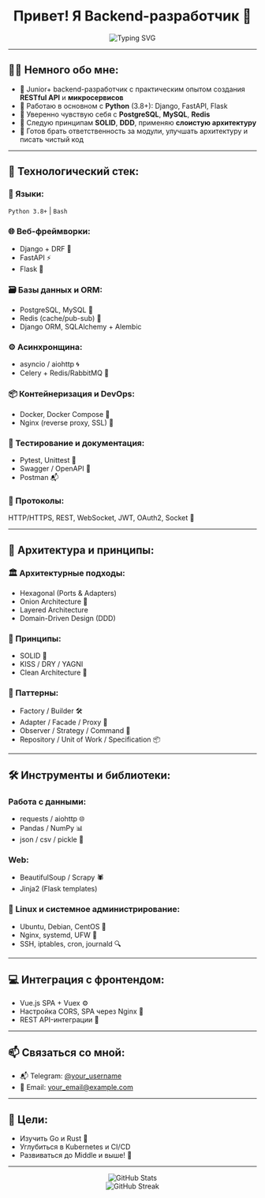 <h1 align="center">Привет! Я Backend-разработчик 👋</h1>

<p align="center">
  <img src="https://readme-typing-svg.herokuapp.com?font=Fira+Code&size=22&pause=1000&color=F78C6B&center=true&vCenter=true&width=435&lines=Backend+Developer+%F0%9F%92%BB;Python+%7C+Django+%7C+FastAPI+%7C+Flask+%F0%9F%90%8D;Always+learning+new+things+%F0%9F%93%9A+%F0%9F%92%A1" alt="Typing SVG" />
</p>

---

## 👨‍💻 Немного обо мне:

- 🧠 Junior+ backend-разработчик с практическим опытом создания **RESTful API** и **микросервисов**
- 🐍 Работаю в основном с **Python** (3.8+): Django, FastAPI, Flask
- 💾 Уверенно чувствую себя с **PostgreSQL**, **MySQL**, **Redis**
- 🧩 Следую принципам **SOLID**, **DDD**, применяю **слоистую архитектуру**
- 🔧 Готов брать ответственность за модули, улучшать архитектуру и писать чистый код

---

## 🧰 Технологический стек:

### 📌 Языки:
`Python 3.8+` | `Bash`

### 🌐 Веб-фреймворки:
- Django + DRF 🧱
- FastAPI ⚡
- Flask 🍃

### 🗃️ Базы данных и ORM:
- PostgreSQL, MySQL 🐘
- Redis (cache/pub-sub) 🧠
- Django ORM, SQLAlchemy + Alembic

### ⚙️ Асинхронщина:
- asyncio / aiohttp 🌀
- Celery + Redis/RabbitMQ 🐇

### 📦 Контейнеризация и DevOps:
- Docker, Docker Compose 🐳
- Nginx (reverse proxy, SSL) 🚪

### 🧪 Тестирование и документация:
- Pytest, Unittest 🧪
- Swagger / OpenAPI 🧾
- Postman 📬

### 📡 Протоколы:
HTTP/HTTPS, REST, WebSocket, JWT, OAuth2, Socket 📡

---

## 🧱 Архитектура и принципы:

### 🏛️ Архитектурные подходы:
- Hexagonal (Ports & Adapters)
- Onion Architecture 🧅
- Layered Architecture
- Domain-Driven Design (DDD)

### 🧠 Принципы:
- SOLID 🧱
- KISS / DRY / YAGNI
- Clean Architecture 🧼

### 🧩 Паттерны:
- Factory / Builder 🛠️
- Adapter / Facade / Proxy 🔌
- Observer / Strategy / Command 🔁
- Repository / Unit of Work / Specification 📦

---

## 🛠️ Инструменты и библиотеки:

### Работа с данными:
- requests / aiohttp 🌐
- Pandas / NumPy 📊
- json / csv / pickle 📂

### Web:
- BeautifulSoup / Scrapy 🕷️
- Jinja2 (Flask templates)

### 🔧 Linux и системное администрирование:
- Ubuntu, Debian, CentOS 🐧
- Nginx, systemd, UFW 🔐
- SSH, iptables, cron, journald 🔍

---

## 💻 Интеграция с фронтендом:

- Vue.js SPA + Vuex ⚙️
- Настройка CORS, SPA через Nginx 🚀
- REST API-интеграции 🧩

---

## 📫 Связаться со мной:

- 📬 Telegram: [@your_username](https://t.me/your_username)
- 📧 Email: your_email@example.com

---

## 🚀 Цели:

- Изучить Go и Rust 🦀
- Углубиться в Kubernetes и CI/CD
- Развиваться до Middle и выше! 💼

---

<p align="center">
  <img src="https://github-readme-stats.vercel.app/api?username=your_username&show_icons=true&theme=tokyonight&hide_border=true" alt="GitHub Stats" />
  <br>
  <img src="https://github-readme-streak-stats.herokuapp.com?user=your_username&theme=tokyonight&hide_border=true" alt="GitHub Streak" />
</p>
